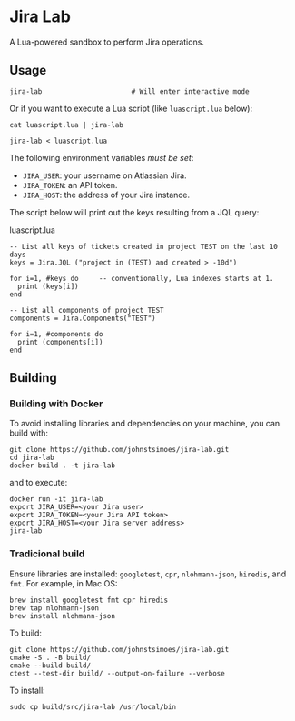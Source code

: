 # Jira Lab

A Lua-powered sandbox to perform Jira operations.

## Usage

```
jira-lab                      # Will enter interactive mode
```
Or if you want to execute a Lua script (like `luascript.lua` below):

```
cat luascript.lua | jira-lab

jira-lab < luascript.lua
```

The following environment variables *must be set*:

* `JIRA_USER`: your username on Atlassian Jira.
* `JIRA_TOKEN`: an API token.
* `JIRA_HOST`: the address of your Jira instance.

The script below will print out the keys resulting from a JQL query:

luascript.lua
```
-- List all keys of tickets created in project TEST on the last 10 days
keys = Jira.JQL ("project in (TEST) and created > -10d")

for i=1, #keys do     -- conventionally, Lua indexes starts at 1.
  print (keys[i])
end

-- List all components of project TEST
components = Jira.Components("TEST")

for i=1, #components do
  print (components[i])
end
```

## Building

### Building with Docker

To avoid installing libraries and dependencies on your machine, you can build with:

```
git clone https://github.com/johnstsimoes/jira-lab.git
cd jira-lab
docker build . -t jira-lab
```

and to execute:

```
docker run -it jira-lab
export JIRA_USER=<your Jira user>
export JIRA_TOKEN=<your Jira API token>
export JIRA_HOST=<your Jira server address>
jira-lab
```

### Tradicional build

Ensure libraries are installed: `googletest`, `cpr`, `nlohmann-json`, `hiredis`, and `fmt`. For example, in Mac OS:

```
brew install googletest fmt cpr hiredis
brew tap nlohmann-json
brew install nlohmann-json
```

To build:

```
git clone https://github.com/johnstsimoes/jira-lab.git
cmake -S . -B build/
cmake --build build/
ctest --test-dir build/ --output-on-failure --verbose
```

To install:

```
sudo cp build/src/jira-lab /usr/local/bin
```
